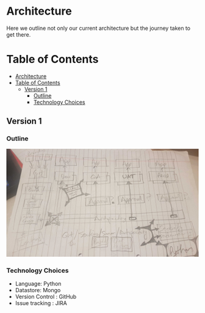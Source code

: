 # Architecture

Here we outline not only our current architecture but the journey taken to get there.

# Table of Contents

- [Architecture](#architecture)
- [Table of Contents](#table-of-contents)
  - [Version 1](#version-1)
    - [Outline](#outline)
    - [Technology Choices](#technology-choices)

## Version 1

### Outline

<img src="./images/arch_v1.jpg" alt="version 1" width="1100"/>

### Technology Choices

- Language: Python
- Datastore: Mongo
- Version Control : GitHub
- Issue tracking : JIRA